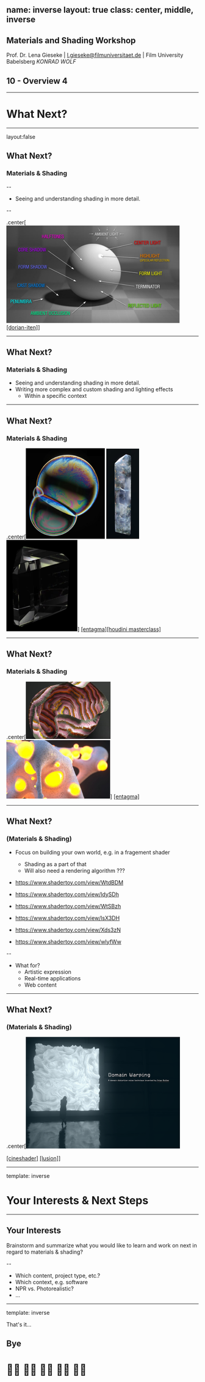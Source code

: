 name: inverse
layout: true
class: center, middle, inverse
---

## Materials and Shading Workshop

Prof. Dr. Lena Gieseke | l.gieseke@filmuniversitaet.de | Film University Babelsberg *KONRAD WOLF*

## 10 - Overview 4

<!--
h or ?: Toggle the help window
j: Jump to next slide
k: Jump to previous slide
b: Toggle blackout mode
m: Toggle mirrored mode.
c: Create a clone presentation on a new window
p: Toggle PresenterMode
f: Toggle Fullscreen
t: Reset presentation timer
<number> + <Return>: Jump to slide <number>
-->

---

# What Next?

---
layout:false

## What Next?

### Materials & Shading

--

* Seeing and understanding shading in more detail.

--

.center[<img src="img/shading_05.png" alt="shading_05" style="width:90%;">  [[dorian-iten]](https://www.dorian-iten.com/light/)]

---

## What Next?

### Materials & Shading


* Seeing and understanding shading in more detail.
* Writing more complex and custom shading and lighting effects
    * Within a specific context


---

## What Next?

### Materials & Shading

.center[<img src="img/thinfilm_01.png" alt="thinfilm_01" style="width:41%;"> <img src="img/entagma_03.png" alt="entagma_03" style="width:17%;"> <img src="img/glass_01.png" alt="glass_01" style="width:37%;">]  [[entagma]](https://entagma.com/bubbles-yet-again-implementing-glassners-bubble-triplets-in-vex/)[[houdini masterclass]](https://www.youtube.com/watch?v=TwOjsRtWpBA)


---

## What Next?

### Materials & Shading

.center[<img src="img/entagma_01.png" alt="entagma_01" style="width:44%;">  <img src="img/entagma_02.jpg" alt="entagma_02" style="width:54%;">]  [[entagma]](https://entagma.com/bubbles-yet-again-implementing-glassners-bubble-triplets-in-vex/)

---

## What Next?

### (Materials & Shading)

* Focus on building your own world, e.g. in a fragement shader
    * Shading as a part of that  
    * Will also need a rendering algorithm
???

* https://www.shadertoy.com/view/WtdBDM
* https://www.shadertoy.com/view/ldySDh
* https://www.shadertoy.com/view/WtSBzh
* https://www.shadertoy.com/view/lsX3DH
  
* https://www.shadertoy.com/view/Xds3zN
* https://www.shadertoy.com/view/wlyfWw

--
* What for?
    * Artistic expression
    * Real-time applications
    * Web content

---

## What Next?

### (Materials & Shading)

.center[<img src="img/cineshader_01.png" alt="cineshader_01" style="width:80%;">  
  
[[cineshader]](https://cineshader.com) [[lusion]](https://lusion.co/work)]





---
template: inverse

# Your Interests & Next Steps

---

## Your Interests

Brainstorm and summarize what you would like to learn and work on next in regard to materials & shading?

--

* Which content, project type, etc.?
* Which context, e.g. software
* NPR vs. Photorealistic?
* ...



---
template: inverse

That's it...

## Bye 

# 👋🏻 👋🏼 👋🏽 👋🏾 👋🏿
